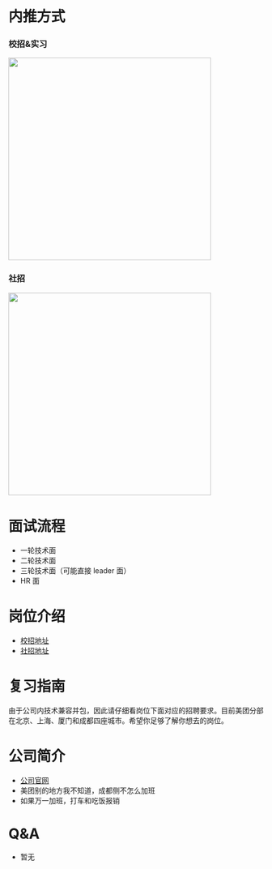 # 内推方式

### 校招&实习

<img src="https://p1.meituan.net/travelcube/296dfbfa2ffd81c66220f13be6facd4d451352.jpg" width="400px">

### 社招

<img src="https://p1.meituan.net/travelcube/6f09ce68789c92752c75f7ef1b2f98b4496657.jpg" width="400px">

# 面试流程

- 一轮技术面
- 二轮技术面
- 三轮技术面（可能直接 leader 面）
- HR 面

# 岗位介绍

- [校招地址](https://campus.meituan.com/)
- [社招地址](https://zhaopin.meituan.com/)

# 复习指南

由于公司内技术兼容并包，因此请仔细看岗位下面对应的招聘要求。目前美团分部在北京、上海、厦门和成都四座城市。希望你足够了解你想去的岗位。

# 公司简介

- [公司官网](http://waimai.meituan.com/)
- 美团别的地方我不知道，成都侧不怎么加班
- 如果万一加班，打车和吃饭报销

# Q&A

- 暂无

